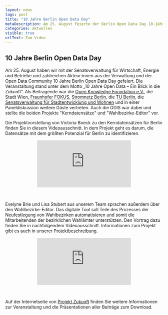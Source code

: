 ```yaml
---
layout: news
tags: post
title: "10 Jahre Berlin Open Data Day"
metaDescription: Am 25. August feierte der Berlin Open Data Day 10-jähriges Jubiläum. Zu den zahlreichen Beiträgen aus verschiedenen Bereichen gehörte auch die Vorstellung der ODIS zum Projekt "Kerndatensätze" und dem Wahlbezirke-Editor.
categories: aktuelles
visible: true
urlText: Zum Video
---
```


## 10 Jahre Berlin Open Data Day

Am 25. August haben wir mit der Senatsverwaltung für Wirtschaft, Energie und Betriebe und zahlreichen Akteur:innen aus der Verwaltung und der Open Data Community 10 Jahre Berlin Open Data Day gefeiert. Die Veranstaltung stand unter dem Motto „10 Jahre Open Data – Ein Blick in die Zukunft“. Als Beitragende war die [Open Knowledge Foundation e.V.](https://okfn.de/), die Stadt Wien, [Fraunhofer FOKUS](https://www.fokus.fraunhofer.de/), [Stromnetz Berlin](https://www.stromnetz.berlin/), die [TU Berlin](https://www.tu.berlin/), die [Senatsverwaltung für Stadtentwicklung und Wohnen](https://www.stadtentwicklung.berlin.de/) und in einer Paneldiskussion weitere Gäste vertreten. Auch die ODIS war dabei und stellte die beiden Projekte "Kerndatensätze" und "Wahlbezirke-Editor" vor.

Die Projektvorstellung von Victoria Boeck zu den Kerndatensätzen für Berlin finden Sie in diesem Videoausschnitt. In dem Projekt geht es darum, die Datensätze mit dem größten Potenzial für Berlin zu identifizieren.
<br>

<p style="text-align: center;">
<iframe class="video-big" src="https://www.youtube.com/embed/v4sS_yGK_6U?start=4227" title="YouTube video player" frameborder="0" allow="accelerometer; autoplay; clipboard-write; encrypted-media; gyroscope; picture-in-picture" allowfullscreen></iframe>
</p>
<br>

Evelyne Brie und Lisa Stubert aus unserem Team sprachen außerdem über den Wahlbezirke-Editor. Das digitale Tool soll Teile des Prozesses der Neufestlegung von Wahlbezirken automatisieren und somit die Mitarbeitenden der bezirklichen Wahlämter unterstützen. Den Vortrag dazu finden Sie in nachfolgendem Videoausschnitt. Informationen zum Projekt gibt es auch in unserer [Projektbeschreibung](/projekte/wahlbezirke).
<br>

<p style="text-align: center;">
<iframe class="video-big" src="https://www.youtube.com/embed/v4sS_yGK_6U?start=13346" title="YouTube video player" frameborder="0" allow="accelerometer; autoplay; clipboard-write; encrypted-media; gyroscope; picture-in-picture" allowfullscreen></iframe>
</p>
<br>

Auf der Internetseite von [Projekt Zukunft](https://projektzukunft.berlin.de/projekt-zukunft/projekt-zukunft-events/berlin-open-data-day-2021-das-jubilaeum) finden Sie weitere Informationen zur Veranstaltung und die Präsentationen aller Beiträge zum Download.
